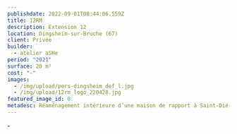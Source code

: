 ```yaml
---
publishdate: 2022-09-01T08:44:06.559Z
title: 12RM
description: Extension 12
location: Dingsheim-sur-Bruche (67)
client: Privée
builder:
  - atelier aSHe
period: "2021"
surface: 20 m²
cost: "-"
images:
  - /img/upload/pers-dingsheim_def_l.jpg
  - /img/upload/12rm_logo_220428.jpg
featured_image_id: 0
metadesc: Réaménagement intérieure d’une maison de rapport à Saint-Dié-des-Vosges.
---
```

\-
